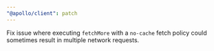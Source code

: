 ```yaml
---
"@apollo/client": patch
---
```


Fix issue where executing `fetchMore` with a `no-cache` fetch policy could sometimes result in multiple network requests.
